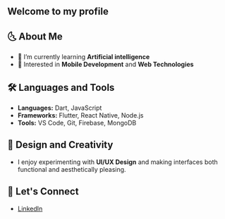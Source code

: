 ## Welcome to my profile 


## 🌜 About Me
- 🐸 I’m currently learning **Artificial intelligence**
- 🐌 Interested in **Mobile Development** and **Web Technologies**



## 🛠️ Languages and Tools
- **Languages:** Dart, JavaScript
- **Frameworks:** Flutter, React Native, Node.js
- **Tools:** VS Code, Git, Firebase, MongoDB

## 🎨 Design and Creativity
- I enjoy experimenting with **UI/UX Design** and making interfaces both functional and aesthetically pleasing.


## 👻 Let's Connect
- [LinkedIn](https://www.linkedin.com/in/furkangenca/)

